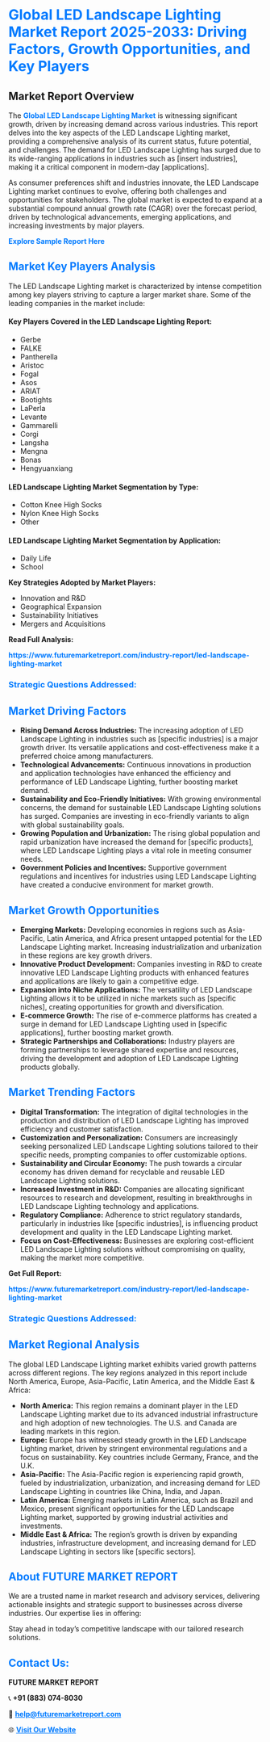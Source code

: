 <h1 style="color: #007BFF;">Global LED Landscape Lighting Market Report 2025-2033: Driving Factors, Growth Opportunities, and Key Players</h1>

<section id="overview">
<h2>Market Report Overview</h2>
<p>The <a href="https://www.futuremarketreport.com/industry-report/led-landscape-lighting-market" style="color: #007BFF; text-decoration: none;"><strong>Global LED Landscape Lighting Market</strong></a> is witnessing significant growth, driven by increasing demand across various industries. This report delves into the key aspects of the LED Landscape Lighting market, providing a comprehensive analysis of its current status, future potential, and challenges. The demand for LED Landscape Lighting has surged due to its wide-ranging applications in industries such as [insert industries], making it a critical component in modern-day [applications].</p>
<p>As consumer preferences shift and industries innovate, the LED Landscape Lighting market continues to evolve, offering both challenges and opportunities for stakeholders. The global market is expected to expand at a substantial compound annual growth rate (CAGR) over the forecast period, driven by technological advancements, emerging applications, and increasing investments by major players.</p>
</section>

<section id="overview">
<p><a href="https://www.futuremarketreport.com/request-sample/reportId=32407" style="color: #007BFF; text-decoration: none;"><strong>Explore Sample Report Here</strong></a></p>
</section>

<section id="key-players">
<h2 style="color: #007BFF;">Market Key Players Analysis</h2>
<p>The LED Landscape Lighting market is characterized by intense competition among key players striving to capture a larger market share. Some of the leading companies in the market include:</p>
<h4>Key Players Covered in the LED Landscape Lighting Report:</h4>
<ul><li>Gerbe</li><li>FALKE</li><li>Pantherella</li><li>Aristoc</li><li>Fogal</li><li>Asos</li><li>ARIAT</li><li>Bootights</li><li>LaPerla</li><li>Levante</li><li>Gammarelli</li><li>Corgi</li><li>Langsha</li><li>Mengna</li><li>Bonas</li><li>Hengyuanxiang</li></ul>
<h4>LED Landscape Lighting Market Segmentation by Type:</h4>
<ul><li>Cotton Knee High Socks</li><li>Nylon Knee High Socks</li><li>Other</li></ul>

<h4>LED Landscape Lighting Market Segmentation by Application:</h4>
<ul><li>Daily Life</li><li>School</li></ul>
<p><strong>Key Strategies Adopted by Market Players:</strong></p>
<ul>
<li>Innovation and R&D</li>
<li>Geographical Expansion</li>
<li>Sustainability Initiatives</li>
<li>Mergers and Acquisitions</li>
</ul>
</section>

<section>
<p><strong>Read Full Analysis: </strong></p><a href="https://www.futuremarketreport.com/industry-report/led-landscape-lighting-market" style="color: #007BFF; text-decoration: none;"><strong>https://www.futuremarketreport.com/industry-report/led-landscape-lighting-market</strong></a>
<h3 style="color: #007BFF;">Strategic Questions Addressed:</h3>
</section>

<section id="driving-factors">
<h2 style="color: #007BFF;">Market Driving Factors</h2>
<ul>
<li><strong>Rising Demand Across Industries:</strong> The increasing adoption of LED Landscape Lighting in industries such as [specific industries] is a major growth driver. Its versatile applications and cost-effectiveness make it a preferred choice among manufacturers.</li>
<li><strong>Technological Advancements:</strong> Continuous innovations in production and application technologies have enhanced the efficiency and performance of LED Landscape Lighting, further boosting market demand.</li>
<li><strong>Sustainability and Eco-Friendly Initiatives:</strong> With growing environmental concerns, the demand for sustainable LED Landscape Lighting solutions has surged. Companies are investing in eco-friendly variants to align with global sustainability goals.</li>
<li><strong>Growing Population and Urbanization:</strong> The rising global population and rapid urbanization have increased the demand for [specific products], where LED Landscape Lighting plays a vital role in meeting consumer needs.</li>
<li><strong>Government Policies and Incentives:</strong> Supportive government regulations and incentives for industries using LED Landscape Lighting have created a conducive environment for market growth.</li>
</ul>
</section>

<section id="growth-opportunities">
<h2 style="color: #007BFF;">Market Growth Opportunities</h2>
<ul>
<li><strong>Emerging Markets:</strong> Developing economies in regions such as Asia-Pacific, Latin America, and Africa present untapped potential for the LED Landscape Lighting market. Increasing industrialization and urbanization in these regions are key growth drivers.</li>
<li><strong>Innovative Product Development:</strong> Companies investing in R&D to create innovative LED Landscape Lighting products with enhanced features and applications are likely to gain a competitive edge.</li>
<li><strong>Expansion into Niche Applications:</strong> The versatility of LED Landscape Lighting allows it to be utilized in niche markets such as [specific niches], creating opportunities for growth and diversification.</li>
<li><strong>E-commerce Growth:</strong> The rise of e-commerce platforms has created a surge in demand for LED Landscape Lighting used in [specific applications], further boosting market growth.</li>
<li><strong>Strategic Partnerships and Collaborations:</strong> Industry players are forming partnerships to leverage shared expertise and resources, driving the development and adoption of LED Landscape Lighting products globally.</li>
</ul>
</section>

<section id="trending-factors">
<h2 style="color: #007BFF;">Market Trending Factors</h2>
<ul>
<li><strong>Digital Transformation:</strong> The integration of digital technologies in the production and distribution of LED Landscape Lighting has improved efficiency and customer satisfaction.</li>
<li><strong>Customization and Personalization:</strong> Consumers are increasingly seeking personalized LED Landscape Lighting solutions tailored to their specific needs, prompting companies to offer customizable options.</li>
<li><strong>Sustainability and Circular Economy:</strong> The push towards a circular economy has driven demand for recyclable and reusable LED Landscape Lighting solutions.</li>
<li><strong>Increased Investment in R&D:</strong> Companies are allocating significant resources to research and development, resulting in breakthroughs in LED Landscape Lighting technology and applications.</li>
<li><strong>Regulatory Compliance:</strong> Adherence to strict regulatory standards, particularly in industries like [specific industries], is influencing product development and quality in the LED Landscape Lighting market.</li>
<li><strong>Focus on Cost-Effectiveness:</strong> Businesses are exploring cost-efficient LED Landscape Lighting solutions without compromising on quality, making the market more competitive.</li>
</ul>
</section>

<section>
<p><strong>Get Full Report: </strong></p><a href="https://www.futuremarketreport.com/industry-report/led-landscape-lighting-market" style="color: #007BFF; text-decoration: none;"><strong>https://www.futuremarketreport.com/industry-report/led-landscape-lighting-market</strong></a>
<h3 style="color: #007BFF;">Strategic Questions Addressed:</h3>
</section>


<section id="regional-analysis">
<h2 style="color: #007BFF;">Market Regional Analysis</h2>
<p>The global LED Landscape Lighting market exhibits varied growth patterns across different regions. The key regions analyzed in this report include North America, Europe, Asia-Pacific, Latin America, and the Middle East & Africa:</p>
<ul>
<li><strong>North America:</strong> This region remains a dominant player in the LED Landscape Lighting market due to its advanced industrial infrastructure and high adoption of new technologies. The U.S. and Canada are leading markets in this region.</li>
<li><strong>Europe:</strong> Europe has witnessed steady growth in the LED Landscape Lighting market, driven by stringent environmental regulations and a focus on sustainability. Key countries include Germany, France, and the U.K.</li>
<li><strong>Asia-Pacific:</strong> The Asia-Pacific region is experiencing rapid growth, fueled by industrialization, urbanization, and increasing demand for LED Landscape Lighting in countries like China, India, and Japan.</li>
<li><strong>Latin America:</strong> Emerging markets in Latin America, such as Brazil and Mexico, present significant opportunities for the LED Landscape Lighting market, supported by growing industrial activities and investments.</li>
<li><strong>Middle East & Africa:</strong> The region’s growth is driven by expanding industries, infrastructure development, and increasing demand for LED Landscape Lighting in sectors like [specific sectors].</li>
</ul>
</section>

<footer>
<h2 style="color: #007BFF;">About FUTURE MARKET REPORT</h2>
<p>We are a trusted name in market research and advisory services, delivering actionable insights and strategic support to businesses across diverse industries. Our expertise lies in offering:</p>

<p>Stay ahead in today’s competitive landscape with our tailored research solutions.</p>

<h2 style="color: #007BFF;">Contact Us:</h2>
<p><strong>FUTURE MARKET REPORT</strong></p>
<p>📞 <strong>+91 (883) 074-8030</strong></p>
<p>📧 <strong><a href="mailto:help@futuremarketreport.com" style="color: #007BFF;">help@futuremarketreport.com</a></strong></p>
<p>🌐 <strong><a href="https://www.futuremarketreport.com/" style="color: #007BFF;">Visit Our Website</a></strong></p>
</footer>